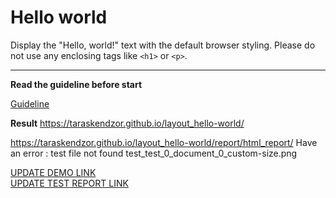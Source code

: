 # Hello world

Display the "Hello, world!" text with the default browser styling. Please do not 
use any enclosing tags like `<h1>` or `<p>`.
___

**Read the guideline before start**

[Guideline](https://mate-academy.github.io/layout_task-guideline/)

**Result**
 https://taraskendzor.github.io/layout_hello-world/
 
 
 https://taraskendzor.github.io/layout_hello-world/report/html_report/
  Have an error  : test file not found test_test_0_document_0_custom-size.png

[UPDATE DEMO LINK](https://<your_account>.github.io/<repo_name>/) <br>
[UPDATE TEST REPORT LINK](https://<your_account>.github.io/<repo_name>/report/html_report/)
